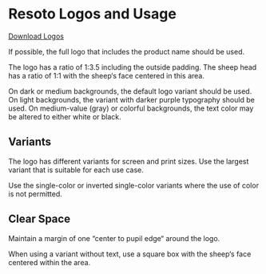 # Resoto Logos and Usage

<p><a href="https://cdn.some.engineering/assets/resoto-logos.zip" class="button button--primary">Download Logos</a></p>

If possible, the full logo that includes the product name should be used.

The logo has a ratio of 1:3.5 including the outside padding. The sheep head has a ratio of 1:1 with the sheep‘s face centered in this area.

On dark or medium backgrounds, the default logo variant should be used. On light backgrounds, the variant with darker purple typography should be used. On medium-value (gray) or colorful backgrounds, the text color may be altered to either white or black.

## Variants

The logo has different variants for screen and print sizes. Use the largest variant that is suitable for each use case.

Use the single-color or inverted single-color variants where the use of color is not permitted.

## Clear Space

Maintain a margin of one “center to pupil edge“ around the logo.

When using a variant without text, use a square box with the sheep‘s face centered within the area.
